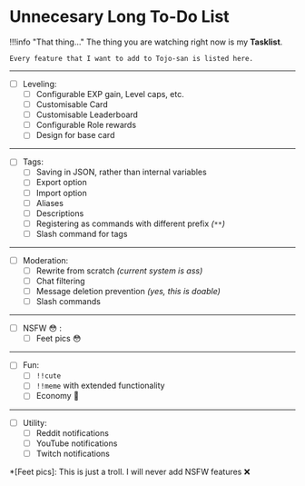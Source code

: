 # Unnecesary Long To-Do List

!!!info "That thing..."
    The thing you are watching right now is my **Tasklist**.

    Every feature that I want to add to Tojo-san is listed here.

<hr>

- [ ] Leveling:
    - [ ] Configurable EXP gain, Level caps, etc.
    - [ ] Customisable Card
    - [ ] Customisable Leaderboard
    - [ ] Configurable Role rewards
    - [ ] Design for base card

<hr>

- [ ] Tags:
    - [ ] Saving in JSON, rather than internal variables
    - [ ] Export option
    - [ ] Import option
    - [ ] Aliases
    - [ ] Descriptions
    - [ ] Registering as commands with different prefix *(`**`)*
    - [ ] Slash command for tags

<hr>

- [ ] Moderation:
    - [ ] Rewrite from scratch *(current system is ass)*
    - [ ] Chat filtering
    - [ ] Message deletion prevention *(yes, this is doable)*
    - [ ] Slash commands

<hr>

- [ ] NSFW :flushed: :
    - [ ] Feet pics :flushed:

<hr>

- [ ] Fun:
    - [ ] `!!cute`
    - [ ] `!!meme` with extended functionality
    - [ ] Economy :eyes:

<hr>

- [ ] Utility:
    - [ ] Reddit notifications
    - [ ] YouTube notifications
    - [ ] Twitch notifications

*[Feet pics]: This is just a troll. I will never add NSFW features ❌